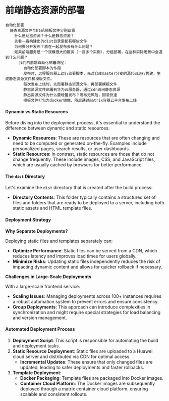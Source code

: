 # 前端静态资源的部署

```
自动化部署
  静态资源文件与html模板文件分别部署
    什么是动态资源？什么是静态资源？
    先看一看构建出的dist目录里都有哪些文件
    为何要分开发布？放在一起发布会有什么问题？
    如果前端服务是一个规模很大的服务（一百多个实例），分组部署，在这种实际场景中会遇到什么问题？
      我们的前端自动化部署流程：
        自动化部署脚本的作用
        发布时，远程服务器上运行部署脚本，先对仓库master分支的源代码进行构建，生成静态资源文件和模板文件。
        每次发布上线时，先部署静态资源文件，再部署模板文件
        静态资源文件部署到华为云服务器，通过cdn访问静态资源
        静态资源文件为什么要增量发布？发布无风险，回滚快速
        模板文件打包为docker镜像，随后通过matrix容器云平台发布上线
```

#### Dynamic vs Static Resources

Before diving into the deployment process, it's essential to understand the difference between dynamic and static resources.

* **Dynamic Resources**: These are resources that are often changing and need to be computed or generated on-the-fly. Examples include personalized pages, search results, or user dashboards.
* **Static Resources**: In contrast, static resources are those that do not change frequently. These include images, CSS, and JavaScript files, which are usually cached by browsers for better performance.

#### The `dist` Directory

Let's examine the `dist` directory that is created after the build process:

* **Directory Contents**: This folder typically contains a structured set of files and folders that are ready to be deployed to a server, including both static assets and HTML template files.

#### Deployment Strategy

**Why Separate Deployments?**

Deploying static files and templates separately can:

* **Optimize Performance**: Static files can be served from a CDN, which reduces latency and improves load times for users globally.
* **Minimize Risks**: Updating static files independently reduces the risk of impacting dynamic content and allows for quicker rollback if necessary.

**Challenges in Large-Scale Deployments**

With a large-scale frontend service:

* **Scaling Issues**: Managing deployments across 100+ instances requires a robust automation system to prevent errors and ensure consistency.
* **Group Deployments**: This approach can introduce complexities in synchronization and might require special strategies for load balancing and version management.

#### Automated Deployment Process

1. **Deployment Script**: This script is responsible for automating the build and deployment tasks.
2. **Static Resource Deployment**: Static files are uploaded to a Huawei cloud server and distributed via CDN for optimal access.
   * **Incremental Updates**: These ensure that only changed files are updated, leading to safer deployments and faster rollbacks.
3. **Template Deployment**:
   * **Docker Packaging**: Template files are packaged into Docker images.
   * **Container Cloud Platform**: The Docker images are subsequently deployed through a matrix container cloud platform, ensuring scalable and consistent rollouts.
